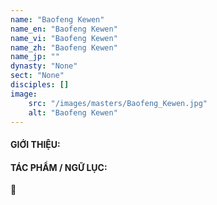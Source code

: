 ```yaml
---
name: "Baofeng Kewen"
name_en: "Baofeng Kewen"
name_vi: "Baofeng Kewen"
name_zh: "Baofeng Kewen"
name_jp: ""
dynasty: "None"
sect: "None"
disciples: []
image: 
    src: "/images/masters/Baofeng_Kewen.jpg"
    alt: "Baofeng Kewen"
---
```


#### GIỚI THIỆU:



#### TÁC PHẨM / NGỮ LỤC:

📖 

